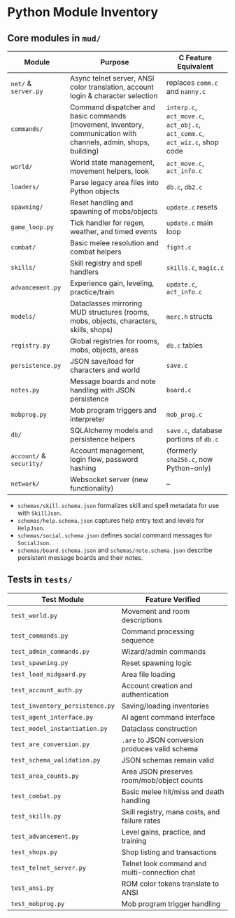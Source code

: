 # Python Module Inventory

## Core modules in `mud/`

| Module | Purpose | C Feature Equivalent |
| --- | --- | --- |
| `net/` & `server.py` | Async telnet server, ANSI color translation, account login & character selection | replaces `comm.c` and `nanny.c` |
| `commands/` | Command dispatcher and basic commands (movement, inventory, communication with channels, admin, shops, building) | `interp.c`, `act_move.c`, `act_obj.c`, `act_comm.c`, `act_wiz.c`, shop code |
| `world/` | World state management, movement helpers, look | `act_move.c`, `act_info.c` |
| `loaders/` | Parse legacy area files into Python objects | `db.c`, `db2.c` |
| `spawning/` | Reset handling and spawning of mobs/objects | `update.c` resets |
| `game_loop.py` | Tick handler for regen, weather, and timed events | `update.c` main loop |
| `combat/` | Basic melee resolution and combat helpers | `fight.c` |
| `skills/` | Skill registry and spell handlers | `skills.c`, `magic.c` |
| `advancement.py` | Experience gain, leveling, practice/train | `update.c`, `act_info.c` |
| `models/` | Dataclasses mirroring MUD structures (rooms, mobs, objects, characters, skills, shops) | `merc.h` structs |
| `registry.py` | Global registries for rooms, mobs, objects, areas | `db.c` tables |
| `persistence.py` | JSON save/load for characters and world | `save.c` |
| `notes.py` | Message boards and note handling with JSON persistence | `board.c` |
| `mobprog.py` | Mob program triggers and interpreter | `mob_prog.c` |
| `db/` | SQLAlchemy models and persistence helpers | `save.c`, database portions of `db.c` |
| `account/` & `security/` | Account management, login flow, password hashing | (formerly `sha256.c`, now Python-only) |
| `network/` | Websocket server (new functionality) | – |

- `schemas/skill.schema.json` formalizes skill and spell metadata for use with `SkillJson`.
- `schemas/help.schema.json` captures help entry text and levels for `HelpJson`.
- `schemas/social.schema.json` defines social command messages for `SocialJson`.
- `schemas/board.schema.json` and `schemas/note.schema.json` describe persistent
  message boards and their notes.

## Tests in `tests/`

| Test Module | Feature Verified |
| --- | --- |
| `test_world.py` | Movement and room descriptions |
| `test_commands.py` | Command processing sequence |
| `test_admin_commands.py` | Wizard/admin commands |
| `test_spawning.py` | Reset spawning logic |
| `test_load_midgaard.py` | Area file loading |
| `test_account_auth.py` | Account creation and authentication |
| `test_inventory_persistence.py` | Saving/loading inventories |
| `test_agent_interface.py` | AI agent command interface |
| `test_model_instantiation.py` | Dataclass construction |
| `test_are_conversion.py` | `.are` to JSON conversion produces valid schema |
| `test_schema_validation.py` | JSON schemas remain valid |
| `test_area_counts.py` | Area JSON preserves room/mob/object counts |
| `test_combat.py` | Basic melee hit/miss and death handling |
| `test_skills.py` | Skill registry, mana costs, and failure rates |
| `test_advancement.py` | Level gains, practice, and training |
| `test_shops.py` | Shop listing and transactions |
| `test_telnet_server.py` | Telnet look command and multi-connection chat |
| `test_ansi.py` | ROM color tokens translate to ANSI |
| `test_mobprog.py` | Mob program trigger handling |
